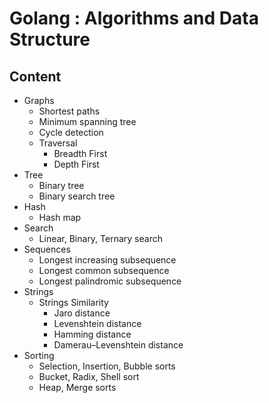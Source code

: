 Golang : Algorithms and Data Structure
==============================

## Content


* Graphs
  + Shortest paths
  + Minimum spanning tree
  + Cycle detection
  + Traversal
    * Breadth First
    * Depth First
* Tree
  + Binary tree
  + Binary search tree
* Hash
  + Hash map
* Search
  + Linear, Binary, Ternary search
* Sequences
  + Longest increasing subsequence
  + Longest common subsequence
  + Longest palindromic subsequence
* Strings
  + Strings Similarity
    * Jaro distance
    * Levenshtein distance
    * Hamming distance
    * Damerau–Levenshtein distance
* Sorting
  + Selection, Insertion, Bubble sorts
  + Bucket, Radix, Shell sort
  + Heap, Merge sorts
